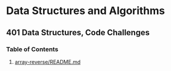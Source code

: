 # Data Structures and Algorithms

## 401 Data Structures, Code Challenges

### Table of Contents

1. [array-reverse/README.md](https://github.com/tripppdx/data-structures-and-algorithms/blob/main/javascript/code-challenges/array-reverse/README.md)
